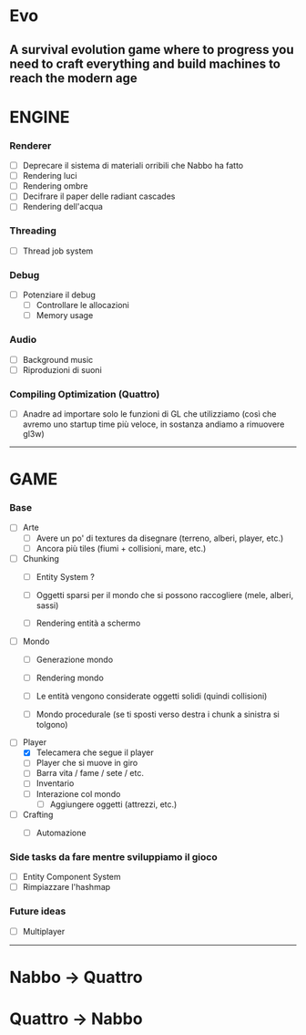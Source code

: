 # Evo
A survival evolution game where to progress you need to craft everything and build machines to reach the modern age
---
# ENGINE
### Renderer
- [ ] Deprecare il sistema di materiali orribili che Nabbo ha fatto
- [ ] Rendering luci
- [ ] Rendering ombre
- [ ] Decifrare il paper delle radiant cascades
- [ ] Rendering dell'acqua

### Threading
- [ ] Thread job system

### Debug
- [ ] Potenziare il debug
	- [ ] Controllare le allocazioni
	- [ ] Memory usage

### Audio
- [ ] Background music
- [ ] Riproduzioni di suoni

### Compiling Optimization (Quattro)
- [ ] Anadre ad importare solo le funzioni di GL che utilizziamo (così che avremo uno startup time più veloce, in sostanza andiamo a rimuovere gl3w)

---

# GAME
### Base

-[ ] Arte
	- [ ] Avere un po' di textures da disegnare (terreno, alberi, player, etc.)
	- [ ] Ancora più tiles (fiumi + collisioni, mare, etc.)

- [ ] Chunking
	- [ ] Entity System ?	
	- [ ] Oggetti sparsi per il mondo che si possono raccogliere (mele, alberi, sassi)
	- [ ] Rendering entità a schermo



- [ ] Mondo
	- [ ] Generazione mondo
	- [ ] Rendering mondo
	- [ ] Le entità vengono considerate oggetti solidi (quindi collisioni)
	- [ ] Mondo procedurale (se ti sposti verso destra i chunk a sinistra si tolgono)


- [ ] Player
	- [X] Telecamera che segue il player
	- [ ] Player che si muove in giro
	- [ ] Barra vita / fame / sete / etc.
	- [ ] Inventario
	- [ ] Interazione col mondo
		- [ ] Aggiungere oggetti (attrezzi, etc.)

- [ ] Crafting
	- [ ] Automazione


### Side tasks da fare mentre sviluppiamo il gioco

- [ ] Entity Component System
- [ ] Rimpiazzare l'hashmap

### Future ideas
- [ ] Multiplayer

---
 
# Nabbo -> Quattro



# Quattro -> Nabbo

